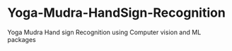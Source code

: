 # Yoga-Mudra-HandSign-Recognition
Yoga Mudra Hand sign Recognition using Computer vision and ML packages
